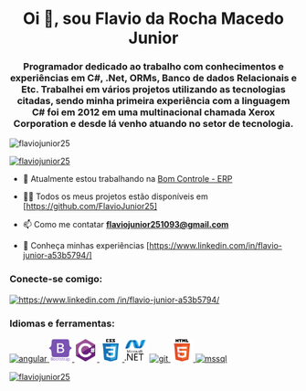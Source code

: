 <h1 align="center">Oi 👋, sou Flavio da Rocha Macedo Junior</h1>
<h3 align="center">Programador dedicado ao trabalho com conhecimentos e experiências em C#, .Net, ORMs, Banco de dados Relacionais e Etc. Trabalhei em vários projetos utilizando as tecnologias citadas, sendo minha primeira experiência  com a linguagem C# foi em 2012 em uma multinacional chamada Xerox Corporation e desde lá venho atuando no setor de tecnologia.</h3>

<p align="left" "> <img src="https://komarev.com/ghpvc/?username=flaviojunior25&label=Profile%20views&color=0e75b6&style=flat" alt="flaviojunior25" /> </p>

<p align="left"> <a href="https://github.com/ryo-ma/github-profile-trophy"><img src="https://github-profile-trophy.vercel.app/?username=flaviojunior25" alt="flaviojunior25" /></a> </p>

- 🔭 Atualmente estou trabalhando na [Bom Controle - ERP](https://bomcontrole.com.br/)

- 👨‍💻 Todos os meus projetos estão disponíveis em [https://github.com/FlavioJunior25]

- 📫 Como me contatar **flaviojunior251093@gmail.com**

- 📄 Conheça minhas experiências [https://www.linkedin.com/in/flavio-junior-a53b5794/] 

<h3 align="left">Conecte-se comigo:</h3>
<p align="left">
<a href="https://www.linkedin.com/in/flavio-junior-a53b5794/" target="blank"><img align="center" src="https://t.ctcdn.com.br/o6YUYZNxhn1ob0FEjQo-a7KapYU=/400x400/smart/i490027.jpeg" alt="https://www.linkedin.com /in/flavio-junior-a53b5794/" height="30" width="40" /></a>
</p>

<h3 align="left">Idiomas e ferramentas:</h3>
<p align="left"> <a href="https://angular.io" target="_blank" rel="noreferrer"> <img src="https://angular.io/assets/images/logos/angular/angular.svg" alt="angular" width="40" height="40"/> </a> <a href="https://getbootstrap.com" target="_blank" rel="noreferrer "> <img src="https://raw.githubusercontent.com/devicons/devicon/master/icons/bootstrap/bootstrap-plain-wordmark.svg" alt="bootstrap" width="40" height="40" /> </a> <a href="https://www.w3schools.com/cs/" target="_blank" rel="noreferrer"> <img src="https://raw.githubusercontent.com/devicons/devicon/master/icons/csharp/csharp-original.svg" alt="csharp" width="40" height="40"/> </a> <a href="https://www.w3schools.com/css/" target="_blank" rel="noreferrer"> <img src="https://raw.githubusercontent.com/devicons/devicon/master/icons/css3/css3-original-wordmark.svg" alt="css3" width="40" height="40"/> </a> <a href="https://dotnet.microsoft.com/" target="_blank" rel="noreferrer" > <img src="https://raw.githubusercontent.com/devicons/devicon/master/icons/dot-net/dot-net-original-wordmark.svg" alt="dotnet" width="40" height= "40"/></a> <a href="https://git-scm.com/" target="_blank" rel="noreferrer"> <img src="https://t2.tudocdn.net/510706?w=646&h=284" alt="git" width="40" height="40"/> </a> <a href="https://www.w3.org/html/" target ="_blank" rel="noreferrer"> <img src="https://raw.githubusercontent.com/devicons/devicon/master/icons/html5/html5-original-wordmark.svg" alt="html5" largura= "40" height="40"/> </a> <a href="https://www.microsoft.com/en-us/sql-server" target="_blank" rel="noreferrer"> <img src="https://www.svgrepo.com/show/303229/microsoft-sql-server-logo.svg" alt="mssql" width="40" height="40"/> </a> <a href="https://www.oracle.com/" target="_blank" rel="noreferrer"> 

<p><img align="center" src="https://github-readme-stats.vercel.app/api/top-langs?username=flaviojunior25&show_icons=true&locale=en&layout=compact" alt="flaviojunior25" /> </p>
